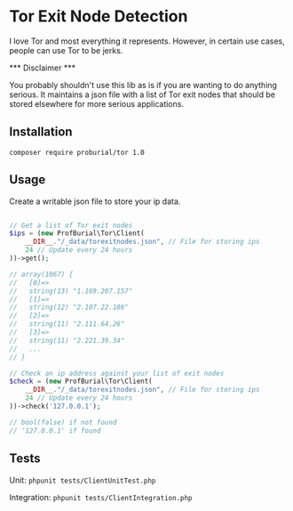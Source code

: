 # Tor Exit Node Detection

I love Tor and most everything it represents. However, in certain use cases, people can use Tor to be jerks.

*** Disclaimer ***

You probably shouldn't use this lib as is if you are wanting to do anything serious. 
It maintains a json file with a list of Tor exit nodes that should be stored elsewhere 
for more serious applications. 

## Installation

```composer require proburial/tor 1.0```

## Usage

Create a writable json file to store your ip data.

```php

// Get a list of Tor exit nodes
$ips = (new ProfBurial\Tor\Client(
    __DIR__."/_data/torexitnodes.json", // File for storing ips
    24 // Update every 24 hours
))->get();

// array(1067) {
//   [0]=>
//   string(13) "1.169.207.157"
//   [1]=>
//   string(12) "2.107.22.186"
//   [2]=>
//   string(11) "2.111.64.26"
//   [3]=>
//   string(11) "2.221.39.34"
//   ...
// }

// Check an ip address against your list of exit nodes
$check = (new ProfBurial\Tor\Client(
    __DIR__."/_data/torexitnodes.json", // File for storing ips
    24 // Update every 24 hours
))->check('127.0.0.1');

// bool(false) if not found
// '127.0.0.1' if found

```

## Tests

Unit: ```phpunit tests/ClientUnitTest.php```

Integration: ```phpunit tests/ClientIntegration.php```